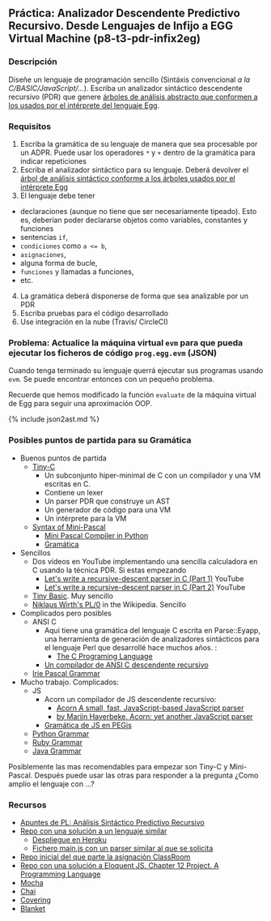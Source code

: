 ## Práctica: Analizador Descendente Predictivo Recursivo. Desde Lenguajes de Infijo a EGG Virtual Machine (p8-t3-pdr-infix2eg)

### Descripción

Diseñe un lenguaje de programación sencillo (Sintáxis convencional *a la C/BASIC/JavaScript/...*). 
Escriba un analizador sintáctico descendente recursivo (PDR) que genere [árboles de análisis abstracto que conformen a los usados por el intérprete del lenguaje Egg](https://github.com/ULL-ESIT-PL-1617/egg/blob/master/README.md).

### Requisitos

1. Escriba la gramática de su lenguaje de manera que sea procesable por un ADPR. Puede usar los operadores
`*` y `+` dentro de la gramática para indicar repeticiones
2. Escriba el analizador sintáctico para su lenguaje. Deberá devolver el [árbol de análisis sintáctico conforme a los árboles usados por el intérprete Egg](https://github.com/ULL-ESIT-PL-1617/egg/blob/master/README.md)
3. El lenguaje debe tener 
  - declaraciones (aunque no tiene que ser necesariamente tipeado). Esto es, deberían poder declararse objetos como variables, constantes y funciones
  - sentencias `if`, 
  - `condiciones` como `a <= b`, 
  - `asignaciones`, 
  - alguna forma de bucle, 
  - `funciones` y  llamadas a funciones, 
  - etc.
4. La gramática deberá disponerse de forma que sea analizable por un PDR
5. Escriba pruebas  para el código desarrollado
6. Use integración en la nube (Travis/ CircleCI)

### Problema: Actualice la máquina virtual `evm` para que pueda ejecutar los ficheros de código `prog.egg.evm` (JSON)

Cuando tenga terminado su lenguaje querrá ejecutar sus programas usando `evm`. 
Se puede encontrar entonces con un pequeño problema.

Recuerde que hemos modificado la función `evaluate` de la máquina virtual de Egg para seguir
una aproximación OOP.

{% include json2ast.md %}

### Posibles puntos de partida para su Gramática

* Buenos puntos de partida
  * [Tiny-C](https://github.com/ULL-ESIT-PL-1718/tiny-c) 
      - Un subconjunto hiper-minimal de C con un compilador y una VM  escritas en C. 
      - Contiene un lexer
      - Un parser PDR que construye un AST
      - Un generador de código para una VM
      - Un intérprete para la VM
  * [Syntax of Mini-Pascal](https://www.cs.helsinki.fi/u/vihavain/k06/okk/items/minipascalsyntax.html)
      - [Mini Pascal Compiler in Python](https://github.com/ULL-ESIT-PL-1819/mini-pascal-compiler)
      - [Gramática](https://github.com/ULL-ESIT-PL-1819/mini-pascal-compiler/blob/master/grammar)
* Sencillos
  * Dos vídeos en YouTube implementando una sencilla calculadora en C usando la técnica PDR. Si estas empezando
    * [Let's write a recursive-descent parser in C (Part 1)](https://youtu.be/N55XNj8KjC4) YouTube
    * [Let's write a recursive-descent parser in C (Part 2)](https://youtu.be/NdW_ApiaivU) YouTube
  * [Tiny Basic](https://en.wikipedia.org/wiki/Tiny_BASIC). Muy sencillo
  * [Niklaus Wirth's PL/0](https://en.wikipedia.org/wiki/Recursive_descent_parser) in the Wikipedia.  Sencillo
* Complicados pero posibles
  * ANSI C
    * Aqui tiene una gramática del lenguaje C escrita en Parse::Eyapp, una herramienta de generación de analizadores sintácticos para el lenguaje Perl que desarrollé hace muchos años. :
      - [The C Programing Language](https://fastapi.metacpan.org/source/CASIANO/Parse-Eyapp-1.142/examples/languages/C/ansic.eyp)
    * [Un compilador de ANSI C descendente recursivo](https://sites.google.com/site/lccretargetablecompiler/)
  * [Irie Pascal Grammar](http://www.irietools.com/iriepascal/progref534.html)
* Mucho trabajo. Complicados:
  * JS
    * Acorn un compilador de JS descendente recursivo:
      * [Acorn A small, fast, JavaScript-based JavaScript parser](https://github.com/acornjs/acorn)
      * [by Marijn Haverbeke. Acorn: yet another JavaScript parser](http://marijnhaverbeke.nl/blog/acorn.html)
    * [Gramática de JS en PEGjs](https://github.com/pegjs/pegjs/blob/master/examples/javascript.pegjs)
  * [Python Grammar](https://docs.python.org/3/reference/grammar.html)
  * [Ruby Grammar](https://www.cse.buffalo.edu/~regan/cse305/RubyBNF.pdf)
  * [Java Grammar](https://docs.oracle.com/javase/specs/jls/se7/html/jls-18.html)

Posiblemente las mas recomendables para empezar son Tiny-C y Mini-Pascal. 
Después puede usar las otras para responder a la pregunta ¿Como amplío el lenguaje con ...?

### Recursos

* [Apuntes de PL: Análisis Sintáctico Predictivo Recursivo](http://crguezl.github.io/pl-html/node22.html)
* [Repo con una solución a un lenguaje similar](https://github.com/crguezl/prdcalc)
  -  [Despliegue en Heroku](https://pl1718-prdcalc.herokuapp.com/)
  - [Fichero main.js con un parser similar al que se solicita](https://github.com/crguezl/prdcalc/blob/master/views/main.js)
* [Repo inicial del que parte la asignación ClassRoom](https://github.com/ULL-ESIT-PL-1617/solution-evalua-pdr)
* [Repo con una solución a Eloquent JS. Chapter 12 Project. A Programming Language](https://github.com/ULL-ESIT-PL-1617/egg)
* [Mocha](https://casianorodriguezleon.gitbooks.io/ull-esit-1617/content/apuntes/pruebas/mocha.html)
* [Chai](https://casianorodriguezleon.gitbooks.io/ull-esit-1617/content/apuntes/pruebas/chai.html)
* [Covering](https://casianorodriguezleon.gitbooks.io/ull-esit-1617/content/apuntes/pruebas/covering.html)
* [Blanket](https://casianorodriguezleon.gitbooks.io/ull-esit-1617/content/apuntes/pruebas/blanket.html)



